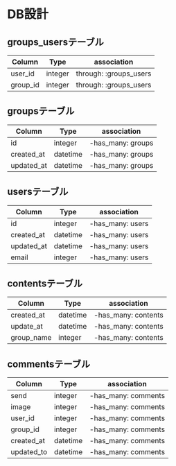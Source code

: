 # DB設計

## groups_usersテーブル

|Column|Type|association|
|------|----|-------|
|user_id|integer|through: :groups_users|
|group_id|integer|through: :groups_users|

## groupsテーブル

|Column|Type|association|
|------|----|-------|
|id|integer|-has_many: groups|
|created_at|datetime|-has_many: groups|
|updated_at|datetime|-has_many: groups|

## usersテーブル

|Column|Type|association|
|------|----|-------|
|id|integer|-has_many: users|
|created_at|datetime|-has_many: users|
|updated_at|datetime|-has_many: users|
|email|integer|-has_many: users|

## contentsテーブル

|Column|Type|association|
|------|----|-------|
|created_at|datetime|-has_many: contents|
|update_at|datetime|-has_many: contents|
|group_name|integer|-has_many: contents|

## commentsテーブル

|Column|Type|association|
|------|----|-------|
|send|integer|-has_many: comments|
|image|integer|-has_many: comments|
|user_id|integer|-has_many: comments|
|group_id|integer|-has_many: comments|
|created_at|datetime|-has_many: comments|
|updated_to|datetime|-has_many: comments|